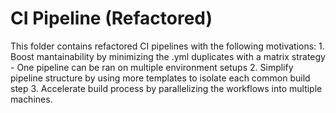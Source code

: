 # CI Pipeline (Refactored)

This folder contains refactored CI pipelines with the following motivations:
    1. Boost mantainability by minimizing the .yml duplicates with a matrix strategy
        - One pipeline can be ran on multiple environment setups
    2. Simplify pipeline structure by using more templates to isolate each common build step
    3. Accelerate build process by parallelizing the workflows into multiple machines.